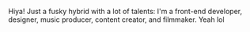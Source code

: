 Hiya! Just a fusky hybrid with a lot of talents: I'm a front-end developer, designer, music producer, content creator, and filmmaker. Yeah lol 
